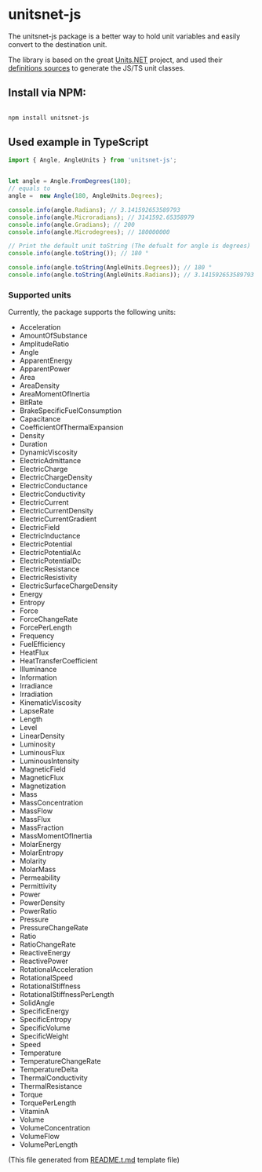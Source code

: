 # unitsnet-js

The unitsnet-js package is a better way to hold unit variables and easily convert to the destination unit.

The library is based on the great [Units.NET](https://github.com/angularsen/UnitsNet) project, and used their [definitions sources](https://github.com/angularsen/UnitsNet/tree/master/Common/UnitDefinitions) to generate the JS/TS unit classes. 

## Install via NPM:

```bash 

npm install unitsnet-js

```

## Used example in TypeScript
```typescript
import { Angle, AngleUnits } from 'unitsnet-js';


let angle = Angle.FromDegrees(180);
// equals to
angle =  new Angle(180, AngleUnits.Degrees);

console.info(angle.Radians); // 3.141592653589793
console.info(angle.Microradians); // 3141592.65358979
console.info(angle.Gradians); // 200
console.info(angle.Microdegrees); // 180000000

// Print the default unit toString (The defualt for angle is degrees)
console.info(angle.toString()); // 180 °

console.info(angle.toString(AngleUnits.Degrees)); // 180 °
console.info(angle.toString(AngleUnits.Radians)); // 3.141592653589793 rad

```

### Supported units

Currently, the package supports the following units:

- Acceleration
- AmountOfSubstance
- AmplitudeRatio
- Angle
- ApparentEnergy
- ApparentPower
- Area
- AreaDensity
- AreaMomentOfInertia
- BitRate
- BrakeSpecificFuelConsumption
- Capacitance
- CoefficientOfThermalExpansion
- Density
- Duration
- DynamicViscosity
- ElectricAdmittance
- ElectricCharge
- ElectricChargeDensity
- ElectricConductance
- ElectricConductivity
- ElectricCurrent
- ElectricCurrentDensity
- ElectricCurrentGradient
- ElectricField
- ElectricInductance
- ElectricPotential
- ElectricPotentialAc
- ElectricPotentialDc
- ElectricResistance
- ElectricResistivity
- ElectricSurfaceChargeDensity
- Energy
- Entropy
- Force
- ForceChangeRate
- ForcePerLength
- Frequency
- FuelEfficiency
- HeatFlux
- HeatTransferCoefficient
- Illuminance
- Information
- Irradiance
- Irradiation
- KinematicViscosity
- LapseRate
- Length
- Level
- LinearDensity
- Luminosity
- LuminousFlux
- LuminousIntensity
- MagneticField
- MagneticFlux
- Magnetization
- Mass
- MassConcentration
- MassFlow
- MassFlux
- MassFraction
- MassMomentOfInertia
- MolarEnergy
- MolarEntropy
- Molarity
- MolarMass
- Permeability
- Permittivity
- Power
- PowerDensity
- PowerRatio
- Pressure
- PressureChangeRate
- Ratio
- RatioChangeRate
- ReactiveEnergy
- ReactivePower
- RotationalAcceleration
- RotationalSpeed
- RotationalStiffness
- RotationalStiffnessPerLength
- SolidAngle
- SpecificEnergy
- SpecificEntropy
- SpecificVolume
- SpecificWeight
- Speed
- Temperature
- TemperatureChangeRate
- TemperatureDelta
- ThermalConductivity
- ThermalResistance
- Torque
- TorquePerLength
- VitaminA
- Volume
- VolumeConcentration
- VolumeFlow
- VolumePerLength


(This file generated from [README.t.md](./generator-scripts/src/assets/README.t.md) template file)
